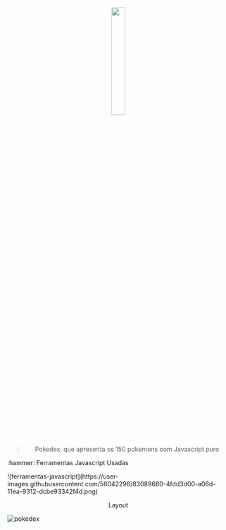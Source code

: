 <h1 align="center">
  <img width="25%" src="https://i.dlpng.com/static/png/6353425_preview.png">
</h1>

 <blockquote align="center">Pokedex, que apresenta os 150 pokemons com Javascript puro</blockquote>

<p>:hammer:  Ferramentas Javascript Usadas</p>
![ferramentas-javascript](https://user-images.githubusercontent.com/56042296/83089680-4fdd3d00-a06d-11ea-9312-dcbe93342f4d.png)

<p align="center">Layout</p>

![pokedex](https://user-images.githubusercontent.com/56042296/83089862-c5490d80-a06d-11ea-951e-b8121923c34a.png)

